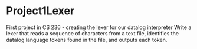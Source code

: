 # Project1Lexer
First project in CS 236 - creating the lexer for our datalog interpreter
Write a lexer that reads a sequence of characters from a text file, identifies the datalog language tokens found in the file, and outputs each token.
